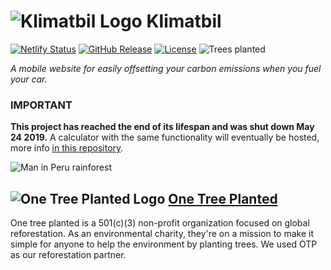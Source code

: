 # ![Klimatbil Logo](https://i.imgur.com/LyuNjIH.png) Klimatbil
[![Netlify Status](https://api.netlify.com/api/v1/badges/fbdb56b6-59e7-445e-8fad-1f9932cdac23/deploy-status)](https://app.netlify.com/sites/klimatbil/deploys)
[![GitHub Release](https://img.shields.io/github/release/Klimatbil/klimatbil.com.svg)](https://github.com/Klimatbil/klimatbil.com/releases) 
[![License](https://img.shields.io/github/license/Klimatbil/klimatbil.com.svg)](https://github.com/Klimatbil/klimatbil.com/blob/master/LICENSE)
![Trees planted](https://img.shields.io/badge/trees%20planted-100%2B-success.svg)

*A mobile website for easily offsetting your carbon emissions when you fuel your car.*

### IMPORTANT
**This project has reached the end of its lifespan and was shut down May 24 2019.**
A calculator with the same functionality will eventually be hosted, more info [in this repository](https://github.com/LeMorrow/fuel-emission-calculator).

![Man in Peru rainforest](https://i.imgur.com/JvOFFmH.png)

## ![One Tree Planted Logo](https://i.imgur.com/K0kEPBI.png) [One Tree Planted](https://onetreeplanted.org/pages/about-us)
One tree planted is a 501(c)(3) non-profit organization focused on global reforestation. As an environmental charity, they're on a mission to make it simple for anyone to help the environment by planting trees. We used OTP as our reforestation partner.
